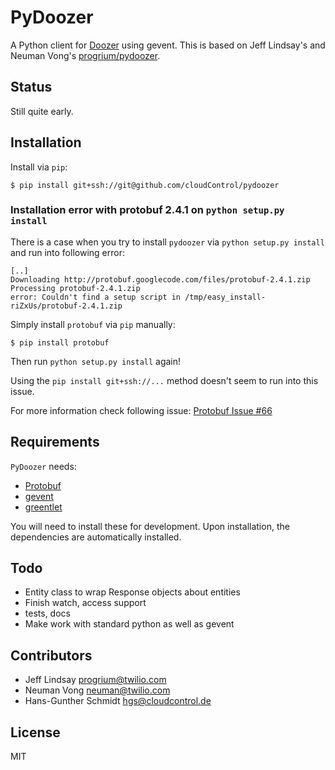 # PyDoozer

A Python client for [Doozer](https://github.com/ha/doozerd) using gevent. This is based on Jeff Lindsay's and
Neuman Vong's [progrium/pydoozer](https://github.com/progrium/pydoozer).

## Status

Still quite early.

## Installation

Install via `pip`:

	$ pip install git+ssh://git@github.com/cloudControl/pydoozer

### Installation error with protobuf 2.4.1 on `python setup.py install`

There is a case when you try to install `pydoozer` via `python setup.py install` and run into following error:

    [..]
    Downloading http://protobuf.googlecode.com/files/protobuf-2.4.1.zip
    Processing protobuf-2.4.1.zip
    error: Couldn't find a setup script in /tmp/easy_install-riZxUs/protobuf-2.4.1.zip

Simply install `protobuf` via `pip` manually:

    $ pip install protobuf

Then run `python setup.py install` again!

Using the `pip install git+ssh://...` method doesn't seem to run into this issue.

For more information check following issue: [Protobuf Issue #66](http://code.google.com/p/protobuf/issues/detail?id=66)

## Requirements

`PyDoozer` needs:

- [Protobuf](http://code.google.com/p/protobuf)
- [gevent](http://www.gevent.org/)
- [greentlet](http://readthedocs.org/docs/greenlet/en/latest/)

You will need to install these for development. Upon installation, the dependencies are automatically installed.

## Todo

 * Entity class to wrap Response objects about entities
 * Finish watch, access support
 * tests, docs
 * Make work with standard python as well as gevent

## Contributors

 * Jeff Lindsay <progrium@twilio.com>
 * Neuman Vong <neuman@twilio.com>
 * Hans-Gunther Schmidt <hgs@cloudcontrol.de>

## License

MIT